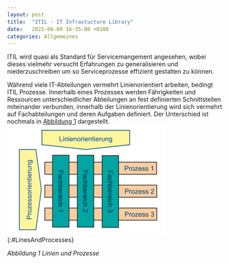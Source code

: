 ```yaml
---
layout: post
title:  "ITIL - IT Infrastucture Library"
date:   2022-06-09 16:35:00 +0100
categories: Allgemeines
---
```


ITIL wird quasi als Standard für Servicemangement angesehen, wobei dieses vielmehr versucht Erfahrungen zu generalisieren und niederzuschreiben um so Serviceprozesse effizient gestalten zu können. 

Während viele IT-Abteilungen vermehrt Linienorientiert arbeiten, bedingt ITIL Prozesse. Innerhalb eines Prozesses werden Fährigkeiten und Ressourcen unterschiedlicher Abteilungen an fest definierten Schnittstellen miteinander verbunden, innerhalb der Linienorientierung wird sich vermehrt auf Fachabteilungen und deren Aufgaben definiert. Der Unterschied ist nochmals in <a href="#LinesAndProcesses">Abbildung 1</a> dargestellt.
![Linie und Prozesse](/assets/Line-Process.png){:#LinesAndProcesses}

*Abbildung 1 Linien und Prozesse*

